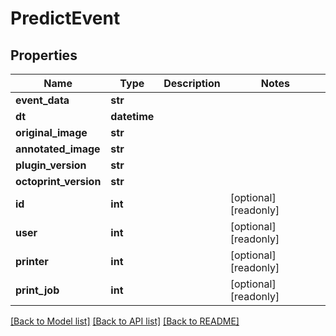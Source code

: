 # PredictEvent

## Properties
Name | Type | Description | Notes
------------ | ------------- | ------------- | -------------
**event_data** | **str** |  | 
**dt** | **datetime** |  | 
**original_image** | **str** |  | 
**annotated_image** | **str** |  | 
**plugin_version** | **str** |  | 
**octoprint_version** | **str** |  | 
**id** | **int** |  | [optional] [readonly] 
**user** | **int** |  | [optional] [readonly] 
**printer** | **int** |  | [optional] [readonly] 
**print_job** | **int** |  | [optional] [readonly] 

[[Back to Model list]](../README.md#documentation-for-models) [[Back to API list]](../README.md#documentation-for-api-endpoints) [[Back to README]](../README.md)


